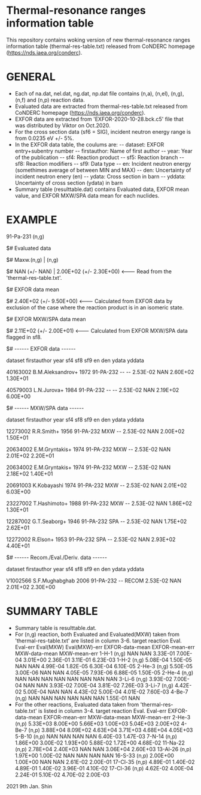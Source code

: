 # Thermal-resonance ranges information table
This repository contains woking version of new thermal-resonance ranges information table (thermal-res-table.txt) released from CoNDERC homepage (https://nds.iaea.org/conderc).

# GENERAL
- Each of na.dat, nel.dat, ng.dat, np.dat file contains (n,a), (n,el), (n,g), (n,f) and (n,p) reaction data.
- Evaluated data are extracted from thermal-res-table.txt released from CoNDERC homepage (https://nds.iaea.org/conderc).
- EXFOR data are extracted from 'EXFOR-2020-10-28.bck.c5' file that was distributed by Viktor on Oct.2020.
- For the cross section data (sf6 = SIG), incident neutron energy range is from 0.0235 eV +/- 5%.
- In the EXFOR data table, the coulums are:
  --  dataset: EXFOR entry+subentry number
  --  firstauthor: Name of first author
  --  year: Year of the publication
  --  sf4: Reaction product
  --  sf5: Reaction branch
  --  sf8: Reaction modifiers
  --  sf9: Data type
  --  en: Incident neutron energy (somethimes average of between MIN and MAX)
  --  den: Uncertainty of incident neutron enery (en)
  --  ydata: Cross section in barn
  --  yddata: Uncertainty of cross section (ydata) in barn
- Summary table (resulttable.dat) contains Evaluated data, EXFOR mean value, and EXFOR MXW/SPA data mean for each nuclides.

# EXAMPLE
91-Pa-231 (n,g)

$# Evaluated data

$# Maxw.(n,g)                     |  (n,g)

$#          NAN (+/-       NAN)   |     2.00E+02  (+/-  2.30E+00)  <--- Read from the 'thermal-res-table.txt'.

$# EXFOR data mean

$#     2.40E+02 (+/-  9.50E+00)    <--- Calculated from EXFOR data by exclusion of the case where the reaction product is in an isomeric state.

$# EXFOR MXW/SPA data mean

$#     2.11E+02 (+/-  2.00E+01)    <--- Calculated from EXFOR MXW/SPA data flagged in sf8.

$# ------ EXFOR data ------

  dataset       firstauthor  year        sf4 sf8 sf9       en  den    ydata   yddata
  
 40163002  B.M.Aleksandrov+  1972  91-PA-232  --  -- 2.53E-02  NAN 2.60E+02 1.30E+01
 
 40579003       L.N.Jurova+  1984  91-PA-232  --  -- 2.53E-02  NAN 2.19E+02 6.00E+00
 
$# ------ MXW/SPA data ------

  dataset     firstauthor  year        sf4  sf8 sf9       en  den    ydata   yddata
  
 12273002      R.R.Smith+  1956  91-PA-232  MXW  -- 2.53E-02  NAN 2.00E+02 1.50E+01
 
 20634002  E.M.Gryntakis+  1974  91-PA-232  MXW  -- 2.53E-02  NAN 2.01E+02 2.20E+01
 
 20634002  E.M.Gryntakis+  1974  91-PA-232  MXW  -- 2.53E-02  NAN 2.18E+02 1.40E+01
 
 20691003     K.Kobayashi  1974  91-PA-232  MXW  -- 2.53E-02  NAN 2.01E+02 6.03E+00
 
 23227002    T.Hashimoto+  1988  91-PA-232  MXW  -- 2.53E-02  NAN 1.86E+02 1.30E+01
 
 12287002    G.T.Seaborg+  1946  91-PA-232  SPA  -- 2.53E-02  NAN 1.75E+02 2.62E+01
 
 12272002        R.Elson+  1953  91-PA-232  SPA  -- 2.53E-02  NAN 2.93E+02 4.40E+01
 
$# ------ Recom./Eval./Deriv. data ------

  dataset     firstauthor  year        sf4 sf8    sf9       en  den    ydata   yddata
  
 V1002566  S.F.Mughabghab  2006  91-PA-232  --  RECOM 2.53E-02  NAN 2.01E+02 2.30E+00
 

# SUMMARY TABLE
- Summary table is resulttable.dat.
- For (n,g) reaction, both Evaluated and Evaluated(MXW) taken from 'thermal-res-table.txt' are listed in column 3-6.
       target reaction    Eval.  Eval-err  Eval(MXW)  Eval(MXW)-err  EXFOR-data-mean  EXFOR-mean-err  MXW-data-mean  MXW-mean-err
        1-H-1    (n,g)      NAN       NAN   3.33E-01       7.00E-04         3.01E+00        2.36E-01       3.11E-01      6.23E-03
        1-H-2    (n,g) 5.08E-04  1.50E-05        NAN            NAN         4.99E-04        1.82E-05       6.30E-04      6.10E-05
       2-He-3    (n,g) 5.50E-05  3.00E-06        NAN            NAN         4.05E-05        7.93E-06       6.88E-05      1.50E-05
       2-He-4    (n,g)      NAN       NAN        NAN            NAN              NAN             NAN            NAN           NAN
       3-Li-6    (n,g) 3.93E-02  7.00E-04        NAN            NAN         3.93E-02        7.00E-04       3.81E-02      7.26E-03
       3-Li-7    (n,g) 4.42E-02  5.00E-04        NAN            NAN         4.43E-02        5.00E-04       4.01E-02      7.60E-03
       4-Be-7    (n,g)      NAN       NAN        NAN            NAN              NAN             NAN       1.55E-01           NAN
- For the other reactions, Evaluated data taken from 'thermal-res-table.txt' is listed in column 3-4.
      target reaction    Eval.  Eval-err  EXFOR-data-mean  EXFOR-mean-err  MXW-data-mean  MXW-mean-err
      2-He-3    (n,p) 5.33E+03  8.00E+00         5.66E+03        1.00E+03       5.04E+03      2.00E+02
      4-Be-7    (n,p) 3.88E+04  8.09E+02         4.63E+04        3.71E+03       4.68E+04      4.05E+03
      5-B-10    (n,p)      NAN       NAN              NAN             NAN       6.40E-03      1.47E-03
      7-N-14    (n,p) 1.86E+00  3.00E-02         1.93E+00        5.88E-02       1.72E+00      4.68E-02
    11-Na-22    (n,p) 2.78E+04  2.40E+03              NAN             NAN       3.06E+04      2.60E+03
    13-Al-26    (n,p) 1.97E+00  1.00E-02              NAN             NAN            NAN           NAN
     16-S-33    (n,p) 2.00E+00  1.00E+00              NAN             NAN       2.61E-02      2.00E-01
    17-Cl-35    (n,p) 4.89E-01  1.40E-02         4.89E-01        1.40E-02       3.96E-01      4.10E-02
    17-Cl-36    (n,p) 4.62E-02  4.00E-04         2.24E-01        5.10E-02       4.70E-02      2.00E-03

 
2021 9th Jan.
Shin


